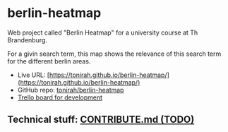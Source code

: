 # berlin-heatmap
Web project called "Berlin Heatmap" for a university course at Th Brandenburg.

For a givin search term, this map shows the relevance of this search term for the different berlin areas.

- Live URL: [https://tonirah.github.io/berlin-heatmap/](https://tonirah.github.io/berlin-heatmap/)
- GitHub repo: [tonirah/berlin-heatmap](https://github.com/tonirah/berlin-heatmap)
- [Trello board for development](https://trello.com/b/tOxDEynY/)

## Technical stuff: [CONTRIBUTE.md (TODO)](contribute.md)
